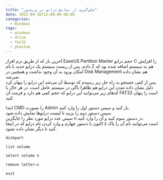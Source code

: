 ```yaml
---
title: "جلوگیری از نمایش درایو در ویندوز"
date: 2022-04-16T12:00:00-00:00
categories:
  - Windows
tags:
  - windows
  - drive
  - fat32
  - phantom
---
```


آخرین بار که از طریق نرم افزار EaseUS Partition Master حجم درایو C را افزایش دادم، پس از ریست سیستم یک درایو جدید با نام Z هم به سیستم اضافه شده بود که امکان ورود به آن وجود نداشت و همچنین در Disk Management هم نشان داده نمی‌شد.  
پس از کمی جستجو به راه حل زیر رسیدم که توسط آن می‌شد این درایو را پنهان کرد.  
دلیل نشان داده شدن این درایو هم ظاهرا باگی در سیستم عامل است. در هر حال با کدهای زیر می‌توانید این درایو که حجم کمی هم دارد و فرمت آن FAT32 است را پنهان کنید.  

ابتدا CMD را بصورت Admin باز کنید و سپس دستور اول را وارد کنید.  
سپس دستور دوم را بزنید تا لیست درایوها نمایش داده شود.  
سپس عدد درایو مورد نظر را جایگزین n در دستور سوم کنید و آن را وارد کنید.  
اکنون با دستور چهارم و وارد کردن نام درایو که در اینجا z است می‌توانید نام آن را پاک کنید تا دیگر نشان داده نشود.  

```s
diskpart

list volume

select volume n

remove letter=z

exit
```